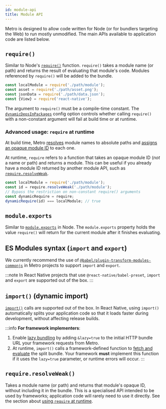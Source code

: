 ```yaml
---
id: module-api
title: Module API
---
```


Metro is designed to allow code written for Node (or for bundlers targeting the Web) to run mostly unmodified. The main APIs available to application code are listed below.

## `require()`

Similar to Node's [`require()`](https://nodejs.org/api/modules.html#requireid) function. `require()` takes a module name (or path) and returns the result of evaluating that module's code. Modules referenced by `require()` will be added to the bundle.

```js
const localModule = require('./path/module');
const asset = require('./path/asset.png');
const jsonData = require('./path/data.json');
const {View} = require('react-native');
```

The argument to `require()` must be a compile-time constant. The [`dynamicDepsInPackages`](./Configuration.md#dynamicdepsinpackages) config option controls whether calling `require()` with a non-constant argument will fail at build time or at runtime.

### Advanced usage: `require` at runtime

At build time, Metro [resolves](./Resolution.md) module names to absolute paths and [assigns an opaque module ID](./Configuration.md#createmoduleidfactory) to each one.

At runtime, `require` refers to a function that takes an opaque module ID (*not* a name or path) and returns a module. This can be useful if you already have a module ID returned by another module API, such as [`require.resolveWeak`](#require-resolveweak).

```js
const localModule = require('./path/module');
const id = require.resolveWeak('./path/module');
// Bypass the restriction on non-constant require() arguments
const dynamicRequire = require;
dynamicRequire(id) === localModule; // true
```

## `module.exports`

Similar to [`module.exports`](https://nodejs.org/api/modules.html#moduleexports) in Node. The `module.exports` property holds the value `require()` will return for the current module after it finishes evaluating.

## ES Modules syntax (`import` and `export`)

We currently recommend the use of [`@babel/plugin-transform-modules-commonjs`](https://babeljs.io/docs/babel-plugin-transform-modules-commonjs) in Metro projects to support `import` and `export`.

:::note
In React Native projects that use `@react-native/babel-preset`, `import` and `export` are supported out of the box.
:::

## `import()` (dynamic import)

[`import()`](https://developer.mozilla.org/en-US/docs/Web/JavaScript/Reference/Operators/import) calls are supported out of the box. In React Native, using `import()` automatically splits your application code so that it loads faster during development, without affecting release builds.

:::info
**For framework implementers**:
1. Enable [lazy bundling](https://github.com/react-native-community/discussions-and-proposals/blob/main/proposals/0605-lazy-bundling.md) by adding `&lazy=true` to the initial HTTP bundle URL your framework requests from Metro.
2. At runtime, `import()` calls a framework-defined function to [fetch and evaluate](https://github.com/react-native-community/discussions-and-proposals/blob/main/proposals/0605-lazy-bundling.md#__loadbundleasync-in-metro) the split bundle. Your framework **must** implement this function if it uses the `lazy=true` parameter, or runtime errors will occur.
:::

## `require.resolveWeak()`

Takes a module name (or path) and returns that module's opaque ID, without including it in the bundle. This is a specialised API intended to be used by frameworks; application code will rarely need to use it directly. See the section about [using `require` at runtime](#advanced-usage-require-at-runtime).
